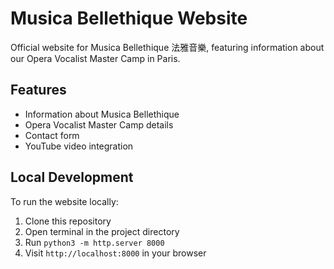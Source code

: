 # Musica Bellethique Website

Official website for Musica Bellethique 法雅音樂, featuring information about our Opera Vocalist Master Camp in Paris.

## Features
- Information about Musica Bellethique
- Opera Vocalist Master Camp details
- Contact form
- YouTube video integration

## Local Development
To run the website locally:
1. Clone this repository
2. Open terminal in the project directory
3. Run `python3 -m http.server 8000`
4. Visit `http://localhost:8000` in your browser
